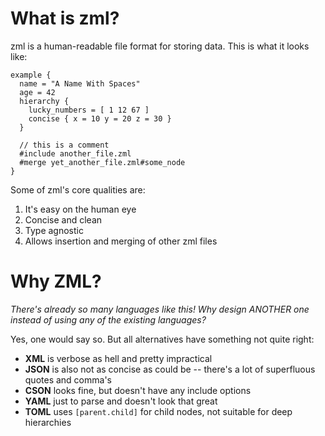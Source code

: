 # What is zml?
zml is a human-readable file format for storing data. This is what it looks like:

```
example {
  name = "A Name With Spaces"
  age = 42
  hierarchy {
    lucky_numbers = [ 1 12 67 ]
    concise { x = 10 y = 20 z = 30 }
  }
  
  // this is a comment
  #include another_file.zml
  #merge yet_another_file.zml#some_node
}
```

Some of zml's core qualities are:
1. It's easy on the human eye
2. Concise and clean
3. Type agnostic
4. Allows insertion and merging of other zml files

# Why ZML?
*There's already so many languages like this! Why design ANOTHER one instead of using any of the existing languages?*

Yes, one would say so. But all alternatives have something not quite right:
* **XML** is verbose as hell and pretty impractical
* **JSON** is also not as concise as could be -- there's a lot of superfluous quotes and comma's
* **CSON** looks fine, but doesn't have any include options
* **YAML** just to parse and doesn't look that great
* **TOML** uses `[parent.child]` for child nodes, not suitable for deep hierarchies
